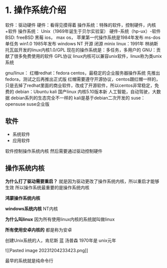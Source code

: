 # 1. 操作系统介绍

软件：驱动硬件
硬件：看得见摸得着
操作系统：特殊的软件，控制硬件，内核+软件
操作系统：
Unix（1969年诞生于贝尔实验室）
硬件-系统（hp-ux）-软件
BSD: freeBSD 黑莓
ios， max os， 苹果第一代操作系统是1984年发布
ms-dos单任务
win1.0 1985年发布 windows NT
开源 闭源
minix
linux：1991年 林纳斯 托瓦兹开发的linux内核1.0/GPL
现在的操作系统是：多任务，多用户的
GNU：贡献了很多免费使用的软件
GPL协议
linux内核可以兼容unix软件，linux称为类unix系统

gnu/linux：
红帽redhat：fedora centos，最稳定的企业服务器操作系统
先推出fedora，测试之后再推出正式版
红帽需要遵守开源协议，centos跟红帽一样的，只是去掉了redhat里面的商业软件，改成了开源软件，所以centos非常稳定，免费的
debian：Ubuntu kali 国产linux 内核5.10版本新 人工智能，自动驾驶，大数据  debian系列的生态完全不一样的 kali是基于debian二次开发的
suse：opensuse suse企业版

## 软件

- 系统软件
- 应用软件

软件控制操作系统内核
然后需要通过驱动控制硬件


## 操作系统内核

**为什么打了驱动需要重启？**
就是因为驱动更改了操作系统内核，所以重启才能够生效
所以操作系统最重要的是操作系统内核

**鸿蒙操作系统内核**

**windows系统内核**
NT内核

**为什么叫linux**
因为所有使用linux内核的系统就叫做linux

**所有使用安卓内核的**
都是称为安卓

创建Unix系统的人，肯尼斯 蓝 汤普森
1970年是 unix元年

![[Pasted image 20231204233423.png]]

最早的系统就是纯命令行

